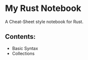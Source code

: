 # My Rust Notebook

A Cheat-Sheet style notebook for Rust.

## Contents:
* Basic Syntax
* Collections
